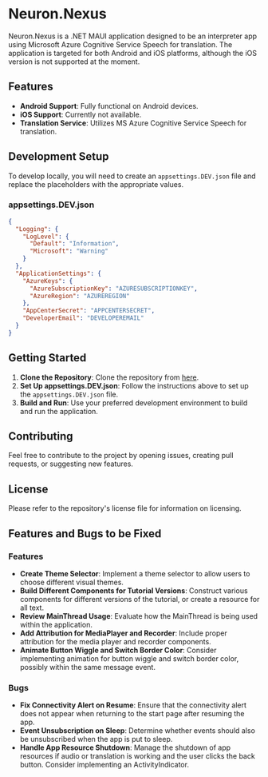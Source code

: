 # Neuron.Nexus

Neuron.Nexus is a .NET MAUI application designed to be an interpreter app using Microsoft Azure Cognitive Service Speech for translation. The application is targeted for both Android and iOS platforms, although the iOS version is not supported at the moment.

## Features

- **Android Support**: Fully functional on Android devices.
- **iOS Support**: Currently not available.
- **Translation Service**: Utilizes MS Azure Cognitive Service Speech for translation.

## Development Setup

To develop locally, you will need to create an `appsettings.DEV.json` file and replace the placeholders with the appropriate values.

### appsettings.DEV.json
```json
{
  "Logging": {
    "LogLevel": {
      "Default": "Information",
      "Microsoft": "Warning"
    }
  },
  "ApplicationSettings": {
    "AzureKeys": {
      "AzureSubscriptionKey": "AZURESUBSCRIPTIONKEY",
      "AzureRegion": "AZUREREGION"
    },
    "AppCenterSecret": "APPCENTERSECRET",
    "DeveloperEmail": "DEVELOPEREMAIL"
  }
}
```
## Getting Started

1. **Clone the Repository**: Clone the repository from [here](https://github.com/AllramEst83/Neuron.Nexus).
2. **Set Up appsettings.DEV.json**: Follow the instructions above to set up the `appsettings.DEV.json` file.
3. **Build and Run**: Use your preferred development environment to build and run the application.

## Contributing

Feel free to contribute to the project by opening issues, creating pull requests, or suggesting new features.

## License

Please refer to the repository's license file for information on licensing.

## Features and Bugs to be Fixed

### Features
- **Create Theme Selector**: Implement a theme selector to allow users to choose different visual themes.
- **Build Different Components for Tutorial Versions**: Construct various components for different versions of the tutorial, or create a resource for all text.
- **Review MainThread Usage**: Evaluate how the MainThread is being used within the application.
- **Add Attribution for MediaPlayer and Recorder**: Include proper attribution for the media player and recorder components.
- **Animate Button Wiggle and Switch Border Color**: Consider implementing animation for button wiggle and switch border color, possibly within the same message event.

### Bugs
- **Fix Connectivity Alert on Resume**: Ensure that the connectivity alert does not appear when returning to the start page after resuming the app.
- **Event Unsubscription on Sleep**: Determine whether events should also be unsubscribed when the app is put to sleep.
- **Handle App Resource Shutdown**: Manage the shutdown of app resources if audio or translation is working and the user clicks the back button. Consider implementing an ActivityIndicator.

